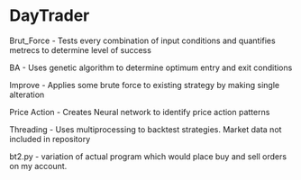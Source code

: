 # DayTrader

Brut_Force  - Tests every combination of input conditions and quantifies metrecs to determine level of success

BA - Uses genetic algorithm to determine optimum entry and exit conditions

Improve - Applies some brute force to existing strategy by making single alteration 

Price Action - Creates Neural network to identify price action patterns

Threading - Uses multiprocessing to backtest strategies. Market data not included in repository

bt2.py - variation of actual program which would place buy and sell orders on my account.
